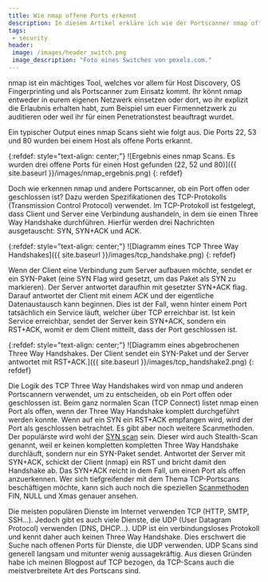 ```yaml
---
title: Wie nmap offene Ports erkennt
description: In diesem Artikel erkläre ich wie der Portscanner nmap offene Ports erkennt.
tags:
 - security
header:
 image: /images/header_switch.png
 image_description: "Foto eines Switches von pexels.com."
---
```


nmap ist ein mächtiges Tool, welches vor allem für Host Discovery, OS Fingerprinting und als Portscanner zum Einsatz kommt. Ihr könnt nmap entweder in eurem eigenen Netzwerk einsetzen oder dort, wo ihr explizit die Erlaubnis erhalten habt, zum Beispiel um euer Firmennetzwerk zu auditieren oder weil ihr für einen Penetrationstest beauftragt wurdet.

Ein typischer Output eines nmap Scans sieht wie folgt aus. Die Ports 22, 53 und 80 wurden bei einem Host als offene Ports erkannt.

{:refdef: style="text-align: center;"}
![Ergebnis eines nmap Scans. Es wurden drei offene Ports für einen Host gefunden (22, 52 und 80)]({{ site.baseurl }}/images/nmap_ergebnis.png)
{: refdef} 

Doch wie erkennen nmap und andere Portscanner, ob ein Port offen oder geschlossen ist? Dazu werden Spezifikationen des TCP-Protokolls (Transmission Control Protocol) verwendet. Im TCP-Protokoll ist festgelegt, dass Client und Server eine Verbindung aushandeln, in dem sie einen Three Way Handshake durchführen. Hierfür werden drei Nachrichten ausgetauscht: SYN, SYN+ACK und ACK.

{:refdef: style="text-align: center;"}
![Diagramm eines TCP Three Way Handshakes]({{ site.baseurl }}/images/tcp_handshake.png)
{: refdef} 

Wenn der Client eine Verbindung zum Server aufbauen möchte, sendet er ein SYN-Paket (eine SYN Flag wird gesetzt, um das Paket als SYN zu markieren). Der Server antwortet daraufhin mit gesetzter SYN+ACK flag. Darauf antwortet der Client mit einem ACK und der eigentliche Datenaustausch kann beginnen. Dies ist der Fall, wenn hinter einem Port tatsächlich ein Service läuft, welcher über TCP erreichbar ist. Ist kein Service erreichbar, sendet der Server kein SYN+ACK, sondern ein RST+ACK, womit er dem Client mitteilt, dass der Port geschlossen ist.

{:refdef: style="text-align: center;"}
![Diagramm eines abgebrochenen Three Way Handshakes. Der Client sendet ein SYN-Paket und der Server antwortet mit RST+ACK.]({{ site.baseurl }}/images/tcp_handshake2.png)
{: refdef} 

Die Logik des TCP Three Way Handshakes wird von nmap und anderen Portscannern verwendet, um zu entscheiden, ob ein Port offen oder geschlossen ist. Beim ganz normalen Scan (TCP Connect) listet nmap einen Port als offen, wenn der Three Way Handshake komplett durchgeführt werden konnte. Wenn auf ein SYN ein RST+ACK empfangen wird, wird der Port als geschlossen betrachtet. Es gibt aber noch weitere Scanmethoden. Der populärste wird wohl der [SYN scan](https://nmap.org/book/synscan.html) sein. Dieser wird auch Stealth-Scan genannt, weil er keinen kompletten kompletten Three Way Handshake durchläuft, sondern nur ein SYN-Paket sendet. Antwortet der Server mit SYN+ACK, schickt der Client (nmap) ein RST und bricht damit den Handshake ab. Das SYN+ACK reicht in dem Fall, um einen Port als offen anzuerkennen. Wer sich tiefgreifender mit dem Thema TCP-Portscans beschäftigen möchte, kann sich auch noch die speziellen [Scanmethoden](https://nmap.org/book/scan-methods-null-fin-xmas-scan.html) FIN, NULL und Xmas genauer ansehen.

Die meisten populären Dienste im Internet verwenden TCP (HTTP, SMTP, SSH…). Jedoch gibt es auch viele Dienste, die UDP (User Datagram Protocol) verwenden (DNS, DHCP…). UDP ist ein verbindungsloses Protokoll und kennt daher auch keinen Three Way Handshake. Dies erschwert die Suche nach offenen Ports für Dienste, die UDP verwenden. UDP Scans sind generell langsam und mitunter wenig aussagekräftig. Aus diesen Gründen habe ich meinen Blogpost auf TCP bezogen, da TCP-Scans auch die meistverbreitete Art des Portscans sind.









